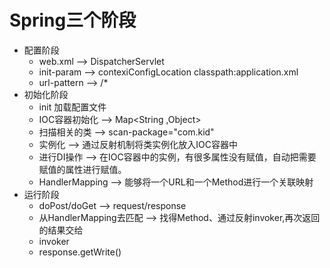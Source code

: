 # Spring三个阶段
- 配置阶段
    - web.xml   --> DispatcherServlet
    - init-param --> contexiConfigLocation classpath:application.xml
    - url-pattern --> /*
- 初始化阶段
    - init 加载配置文件
    - IOC容器初始化 --> Map<String ,Object>
    - 扫描相关的类 --> scan-package="com.kid"
    - 实例化  --> 通过反射机制将类实例化放入IOC容器中
    - 进行DI操作 -->  在IOC容器中的实例，有很多属性没有赋值，自动把需要赋值的属性进行赋值。
    - HandlerMapping -->  能够将一个URL和一个Method进行一个关联映射
- 运行阶段
    - doPost/doGet  --> request/response
    - 从HandlerMapping去匹配 -->  找得Method、通过反射invoker,再次返回的结果交给
    - invoker 
    - response.getWrite()